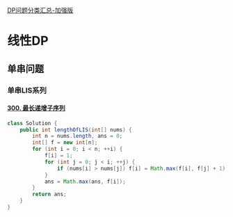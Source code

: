 [DP问题分类汇总-加强版](https://chengzhaoxi.xyz/42296.html)

# 线性DP

## 单串问题

### 单串LIS系列

#### [300. 最长递增子序列](https://leetcode-cn.com/problems/longest-increasing-subsequence/)

```java
class Solution {
    public int lengthOfLIS(int[] nums) {
        int n = nums.length, ans = 0;
        int[] f = new int[n];
        for (int i = 0; i < n; ++i) {
            f[i] = 1;
            for (int j = 0; j < i; ++j) {
                if (nums[i] > nums[j]) f[i] = Math.max(f[i], f[j] + 1);
            }
            ans = Math.max(ans, f[i]);
        }
        return ans;
    }
}
```

